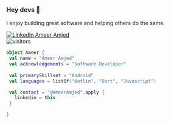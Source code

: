 
### Hey devs 👋

I enjoy building great software and helping others do the same.

[![LinkedIn Ameer Amjed](https://img.shields.io/badge/LinkedIn-@AmeerAmjed-blue?style=for-the-badge)](https://www.linkedin.com/in/AmeerAmjed/)
<br>
![visitors](https://visitor-badge.laobi.icu/badge?page_id=AmeerAmjed.AmeerAmjed)

```kotlin
object Ameer {
 val name = "Ameer Amjed"
 val acknowledgements = "Software Developer"
 
 val primarySkillset = "Android"
 val languages = listOf("Kotlin", "Dart", "Javascript")

 val contact = "@AmeerAmjed".apply {
   linkedin = this
 }

}
```

